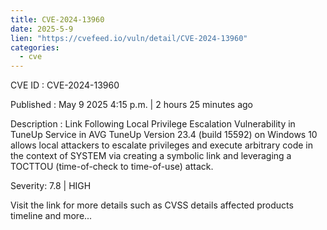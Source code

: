 ```yaml
---
title: CVE-2024-13960
date: 2025-5-9
lien: "https://cvefeed.io/vuln/detail/CVE-2024-13960"
categories:
  - cve
---
```


CVE ID : CVE-2024-13960

Published :  May 9
2025
4:15 p.m. | 2 hours
25 minutes ago

Description : Link Following Local Privilege Escalation Vulnerability in TuneUp Service in AVG TuneUp Version 23.4 (build 15592) on Windows 10 allows local attackers to escalate privileges and execute arbitrary code in the context of SYSTEM via creating a symbolic link and leveraging a TOCTTOU (time-of-check to time-of-use) attack.

Severity: 7.8 | HIGH

Visit the link for more details
such as CVSS details
affected products
timeline
and more...
